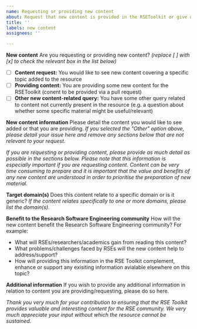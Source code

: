 ```yaml
---
name: Requesting or providing new content
about: Request that new content is provided in the RSEToolkit or give details of new content you will be providing.
title: ''
labels: new content
assignees: ''

---
```


**New content**
Are you requesting or providing new content? _(replace [ ] with [x] to check the relevant box in the list below)_

- [ ] **Content request:** You would like to see new content covering a specific topic added to the resource
- [ ] **Providing content:** You are providing some new content for the RSEToolkit (conent to be provided via a pull request)
- [ ] **Other new content-related query:** You have some other query related to content not currently present in the resource (e.g. a question about whether some specific material might be useful/relevant)

**New content information**
Please detail the content you would like to see added or that you are providing. _If you selected the "Other" option above, please detail your issue here and remove any sections below that are not relevant to your request._

_If you are requesting or providing content, please provide as much detail as possible in the sections below. Please note that this information is especially important if you are requesting content. Content can be very time consuming to prepare and it is important that the value and benefits of any new content are understood in order to prioritise the preparation of new material._

**Target domain(s)**
Does this content relate to a specific domain or is it generic? _If the content relates specifically to one or more domains, please list the domain(s)._

**Benefit to the Research Software Engineering community**
How will the new content benefit the Research Software Engineering community? For example:
 - What will RSEs/researchers/academics gain from reading this content?
 - What problems/challenges faced by RSEs will the new content help to address/support?
 - How will providing this information in the RSE Toolkit complement, enhance or support any exisiting information avialable elsewhere on this topic?

**Additional information**
If you wish to provide any additional information in relation to content you are providing/requesting, please do so here.

_Thank you very much for your contribution to ensuring that the RSE Toolkit provides valuable and interesting content for the RSE community. We very much appreciate your input without which the resource cannot be sustained._
